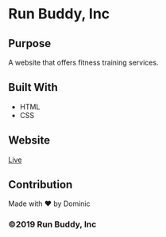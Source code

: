 # Run Buddy, Inc

## Purpose
A website that offers fitness training services. 

## Built With
* HTML
* CSS

## Website
[Live](https://d-mastrocola.github.io/run-buddy/)

## Contribution
Made with ❤️ by Dominic

### ©️2019 Run Buddy, Inc 


